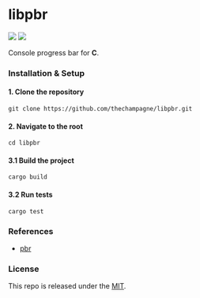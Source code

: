 # libpbr

[![](https://img.shields.io/github/v/tag/thechampagne/libpbr?label=version)](https://github.com/thechampagne/libpbr/releases/latest) [![](https://img.shields.io/github/license/thechampagne/libpbr)](https://github.com/thechampagne/libpbr/blob/main/LICENSE)

Console progress bar for **C**.

### Installation & Setup

#### 1. Clone the repository
```
git clone https://github.com/thechampagne/libpbr.git
```
#### 2. Navigate to the root
```
cd libpbr
```
#### 3.1 Build the project
```
cargo build
```
#### 3.2 Run tests
```
cargo test
```

### References
 - [pbr](https://github.com/a8m/pb)

### License

This repo is released under the [MIT](https://github.com/thechampagne/libpbr/blob/main/LICENSE).
